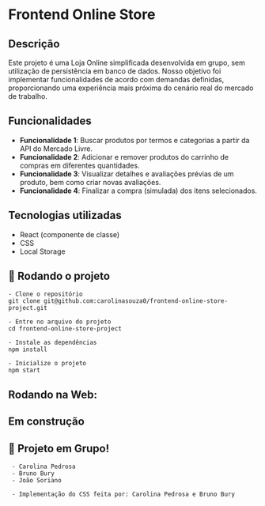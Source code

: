 # Frontend Online Store

## Descrição
Este projeto é uma Loja Online simplificada desenvolvida em grupo, sem utilização de persistência em banco de dados. Nosso objetivo foi implementar funcionalidades de acordo com demandas definidas, proporcionando uma experiência mais próxima do cenário real do mercado de trabalho.

## Funcionalidades
- **Funcionalidade 1**: Buscar produtos por termos e categorias a partir da API do Mercado Livre.
- **Funcionalidade 2**: Adicionar e remover produtos do carrinho de compras em diferentes quantidades.
- **Funcionalidade 3**: Visualizar detalhes e avaliações prévias de um produto, bem como criar novas avaliações.
- **Funcionalidade 4**: Finalizar a compra (simulada) dos itens selecionados.

## Tecnologias utilizadas
- React (componente de classe)
- CSS
- Local Storage

## :rocket: Rodando o projeto
```
- Clone o repositório
git clone git@github.com:carolinasouza0/frontend-online-store-project.git

- Entre no arquivo do projeto
cd frontend-online-store-project

- Instale as dependências
npm install

- Inicialize o projeto
npm start

```
## Rodando na Web:

## Em construção 

<!-- ## :soon: Implementação futura
* O que será implementado na próxima sprint? -->

## :handshake: Projeto em Grupo!
     - Carolina Pedrosa
     - Bruno Bury
     - João Soriano
     
     - Implementação do CSS feita por: Carolina Pedrosa e Bruno Bury
